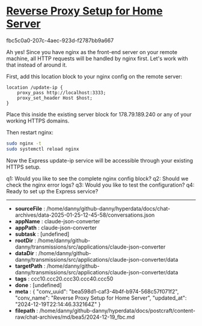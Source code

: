 # [Reverse Proxy Setup for Home Server](https://claude.ai/chat/bea598d1-caf3-4b4f-b974-568c57f071f2)

fbc5c0a0-207c-4aec-923d-f2787bb9a667

 Ah yes! Since you have nginx as the front-end server on your remote machine, all HTTP requests will be handled by nginx first. Let's work with that instead of around it.

First, add this location block to your nginx config on the remote server:
```nginx
location /update-ip {
    proxy_pass http://localhost:3333;
    proxy_set_header Host $host;
}
```

Place this inside the existing server block for 178.79.189.240 or any of your working HTTPS domains.

Then restart nginx:
```bash
sudo nginx -t
sudo systemctl reload nginx
```

Now the Express update-ip service will be accessible through your existing HTTPS setup.

q1: Would you like to see the complete nginx config block?
q2: Should we check the nginx error logs?
q3: Would you like to test the configuration?
q4: Ready to set up the Express service?

---

* **sourceFile** : /home/danny/github-danny/hyperdata/docs/chat-archives/data-2025-01-25-12-45-58/conversations.json
* **appName** : claude-json-converter
* **appPath** : claude-json-converter
* **subtask** : [undefined]
* **rootDir** : /home/danny/github-danny/transmissions/src/applications/claude-json-converter
* **dataDir** : /home/danny/github-danny/transmissions/src/applications/claude-json-converter/data
* **targetPath** : /home/danny/github-danny/transmissions/src/applications/claude-json-converter/data
* **tags** : ccc10.ccc20.ccc30.ccc40.ccc50
* **done** : [undefined]
* **meta** : {
  "conv_uuid": "bea598d1-caf3-4b4f-b974-568c57f071f2",
  "conv_name": "Reverse Proxy Setup for Home Server",
  "updated_at": "2024-12-19T22:14:46.332164Z"
}
* **filepath** : /home/danny/github-danny/hyperdata/docs/postcraft/content-raw/chat-archives/md/bea5/2024-12-19_fbc.md